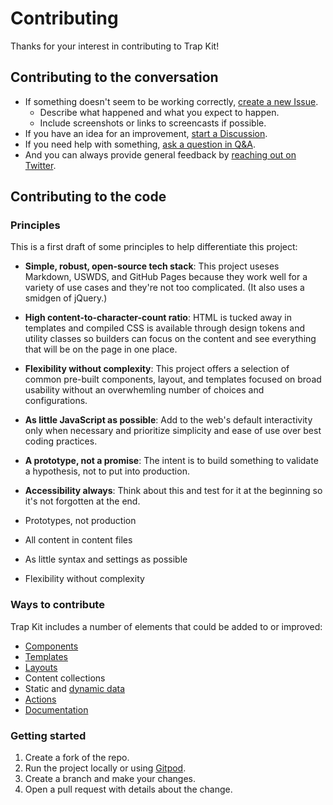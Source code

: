 # Contributing

Thanks for your interest in contributing to Trap Kit!

## Contributing to the conversation

- If something doesn't seem to be working correctly, [create a new Issue](https://github.com/pglevy/trapkit/issues).
  - Describe what happened and what you expect to happen.
  - Include screenshots or links to screencasts if possible.
- If you have an idea for an improvement, [start a Discussion](https://github.com/pglevy/trapkit/discussions/categories/ideas).
- If you need help with something, [ask a question in Q&A](https://github.com/pglevy/trapkit/discussions/categories/q-a).
- And you can always provide general feedback by [reaching out on Twitter](https://twitter.com/TrapKitCo).

## Contributing to the code

### Principles

This is a first draft of some principles to help differentiate this project:

- **Simple, robust, open-source tech stack**: This project useses Markdown, USWDS, and GitHub Pages because they work well for a variety of use cases and they're not too complicated. (It also uses a smidgen of jQuery.)

- **High content-to-character-count ratio**: HTML is tucked away in templates and compiled CSS is available through design tokens and utility classes so builders can focus on the content and see everything that will be on the page in one place.

- **Flexibility without complexity**: This project offers a selection of common pre-built components, layout, and templates focused on broad usability without an overwhemling number of choices and configurations.

- **As little JavaScript as possible**: Add to the web's default interactivity only when necessary and prioritize simplicity and ease of use over best coding practices.

- **A prototype, not a promise**: The intent is to build something to validate a hypothesis, not to put into production.

- **Accessibility always**: Think about this and test for it at the beginning so it's not forgotten at the end.

- Prototypes, not production
- All content in content files
- As little syntax and settings as possible
- Flexibility without complexity

### Ways to contribute

Trap Kit includes a number of elements that could be added to or improved:

- [Components](https://github.com/pglevy/trapkit/wiki/Components)
- [Templates](https://github.com/pglevy/trapkit/wiki/Templates)
- [Layouts](https://github.com/pglevy/trapkit/wiki/Layouts)
- Content collections
- Static and [dynamic data](https://github.com/pglevy/trapkit/wiki/Data)
- [Actions](https://github.com/pglevy/trapkit/wiki/Actions)
- [Documentation](https://github.com/pglevy/trapkit/wiki)

### Getting started
1. Create a fork of the repo.
1. Run the project locally or using [Gitpod](https://www.loom.com/share/d59bf0f16ab444e19d58ec3e64df87d5).
1. Create a branch and make your changes.
1. Open a pull request with details about the change.